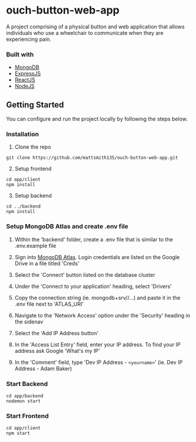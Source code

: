 # ouch-button-web-app

A project comprising of a physical button and web application that allows individuals who use a wheelchair to communicate when they are experiencing pain.

### Built with

- [MongoDB](https://www.mongodb.com/)
- [ExpressJS](https://expressjs.com/)
- [ReactJS](https://react.dev/)
- [NodeJS](https://nodejs.org/en)

## Getting Started

You can configure and run the project locally by following the steps below.

### Installation

1. Clone the repo
```
git clone https://github.com/mattsmith135/ouch-button-web-app.git
```
2. Setup frontend
```
cd app/client
npm install
```
3. Setup backend
```
cd ../backend
npm install
```

### Setup MongoDB Atlas and create .env file

1. Within the 'backend' folder, create a .env file that is similar to the .env.example file

1. Sign into [MongoDB Atlas](https://account.mongodb.com/account/login?nds=true). Login credentials are listed on the Google Drive in a file titled 'Creds'

2. Select the 'Connect' button listed on the database cluster

3. Under the 'Connect to your application' heading, select 'Drivers'

4. Copy the connection string (ie. mongodb+srv//...) and paste it in the .env file next to 'ATLAS_URI'

5. Navigate to the 'Network Access' option under the 'Security' heading in the sidenav

6. Select the 'Add IP Address button'

7. In the 'Access List Entry' field, enter your IP address. To find your IP address ask Google 'What's my IP' 

8. In the 'Comment' field, type 'Dev IP Address - `<yourname>`' (ie. Dev IP Address - Adam Baker)

### Start Backend

```
cd app/backend
nodemon start
```

### Start Frontend

```
cd app/client
npm start
```